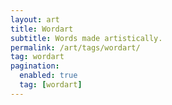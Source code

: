 ```yaml
---
layout: art
title: Wordart
subtitle: Words made artistically.
permalink: /art/tags/wordart/
tag: wordart
pagination:
  enabled: true
  tag: [wordart]
---
```

